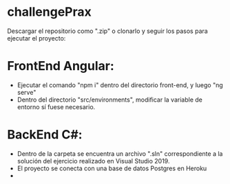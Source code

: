 # challengePrax

Descargar el repositorio como ".zip" o clonarlo y seguir los pasos para ejecutar el proyecto:

# FrontEnd Angular:
  - Ejecutar el comando "npm i" dentro del directorio front-end, y luego "ng serve"
  - Dentro del directorio "src/environments", modificar la variable de entorno sí fuese necesario.

# BackEnd C#:
  - Dentro de la carpeta se encuentra un archivo ".sln" correspondiente a la solución del ejercicio realizado en Visual Studio 2019.
  - El proyecto se conecta con una base de datos Postgres en Heroku
  - 

